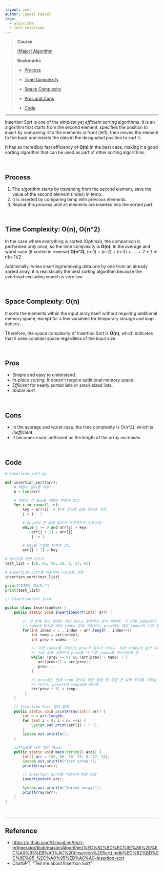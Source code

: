 ```yaml
---
layout: post
author: Cascal Pascal
tags:
  - algorithm
  - tech-interview
---
```


>**Course**
>
>[[Major] Algorithm](https://cascalpascal.github.io/major-tech-interview)

>**Bookmarks**
>
>- [Process](#process)
>
>- [Time Complexity](#time-complexity:-on,-on^2)
>
>- [Space Complexity](#space-complexity:-on)
>
>- [Pros and Cons](#pros)
>
>- [Code](#code)


---

Insertion Sort is one of the *simplest* yet *efficient* sorting algorithms. It is an algorithm that starts from the second element, specifies the position to insert by comparing it to the elements in front (left), then moves the element to the back and inserts the data in the designated position to sort it.

It has an incredibly fast efficiency of **O(n)** in the best case, making it a good sorting algorithm that can be used as part of other sorting algorithms.

<br>

## Process
1. The algorithm starts by traversing from the second element, save the value of the second element (index) in temp.
2. It is inserted by comparing temp with previous elements.
3. Repeat this process until all elements are inserted into the sorted part.

<br>

## Time Complexity: O(n), O(n^2)
In the case where everything is sorted (Optimal), the comparison is performed only once, so the time complexity is **O(n)**. 
In the average and worst case (if sorted in reverse) **O(n^2)**, (n-1) + (n-2) + (n-3) + .... + 2 + 1 => n(n-1)/2

Additionally, when inserting/removing data one by one from an already sorted array, it is realistically the best sorting algorithm because the overhead excluding search is very low.

<br>

## Space Complexity: O(n)
It sorts the elements within the input array itself without requiring additional memory space, except for a few variables for temporary storage and loop indices.

Therefore, the space complexity of Insertion Sort is **O(n)**, which indicates that it uses constant space regardless of the input size.

<br>

## Pros
- Simple and easy to understand.
- *In-place sorting*. It doesn't require additional memory space.
- *Efficient* for nearly sorted lists or small-sized lists.
- *Stable Sort.*

<br>

## Cons
- In the average and worst case, the time complexity is O(n^2), which is *inefficient*.
- It becomes more inefficient as the length of the array increases.

<br>

## Code

```python
# insertion_sort.py

def insertion_sort(arr):
    # 배열의 길이를 저장
    n = len(arr)

    # 배열의 각 요소를 정렬된 부분에 삽입
    for i in range(1, n):
        key = arr[i]  # 현재 삽입할 값을 임시로 저장
        j = i - 1

        # key보다 큰 값을 찾아서 오른쪽으로 이동시킴
        while j >= 0 and arr[j] > key:
            arr[j + 1] = arr[j]
            j -= 1
        
        # key를 적절한 위치에 삽입
        arr[j + 1] = key

# 테스트를 위한 리스트
test_list = [58, 66, 50, 28, 8, 27, 91]

# Insertion Sort를 이용하여 리스트를 정렬
insertion_sort(test_list)

print("정렬된 리스트:")
print(test_list)
```

```java
// InsertionSort.java

public class InsertionSort {
    public static void insertionSort(int[] arr) {

        // 첫 번째 원소 앞에는 어떤 원소도 존재하지 않기 때문에, 두 번째 index부터 탐색함함
        // temp에 임시로 해당 index 값을 저장하고, prev에는 해당 index의 이전 위치를 저장함
        for(int index = 1 ; index < arr.length ; index++){
            int temp = arr[index];
            int prev = index - 1;

            // 이전 index를 가리키는 prev가 음수가 아니고, 이전 index의 값이 위에서 선택한 값보다 크다면,
            // 서로 값을 교환하고 prev를 더 이전 index를 가리키도록 함
            while( (prev >= 0) && (arr[prev] > temp) ) {
               arr[prev+1] = arr[prev];
               prev--;
            }

            // prev에는 현재 temp 값보다 작은 값들 중 제일 큰 값의 위치를 가리킴
            // 따라서, prev+1에 temp값을 넣어줌
            arr[prev + 1] = temp;
         }
    }

    // Insertion Sort 결과 출력
    public static void printArray(int[] arr) {
        int n = arr.length;
        for (int i = 0; i < n; ++i) {
            System.out.print(arr[i] + " ");
        }
        System.out.println();
    }

    //텍스트를 위한 메인 메소드
    public static void main(String[] args) {
        int[] arr = {58, 66, 50, 28, 8, 27, 91};
        System.out.println("Test array:");
        printArray(arr);

        // Insertion Sort를 이용하여 배열 정렬
        insertionSort(arr);

        System.out.println("Sorted array:");
        printArray(arr);
    }
}
```


<br>

---

## Reference

- https://github.com/GimunLee/tech-refrigerator/blob/master/Algorithm/%EC%82%BD%EC%9E%85%20%EC%A0%95%EB%A0%AC%20(Insertion%20Sort).md#%EC%82%BD%EC%9E%85-%EC%A0%95%EB%A0%AC-insertion-sort
- ChatGPT, "Tell me about Insertion Sort"